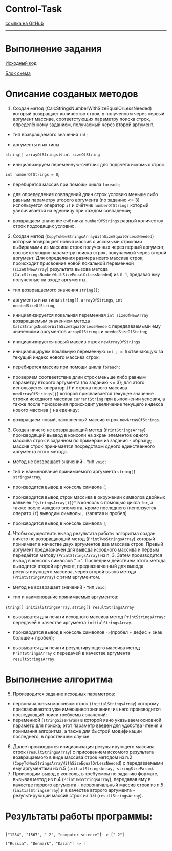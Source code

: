 # Control-Task
[ссылка на GitHub](https://github.com/pavlovefim/Control-Task)

---
# Выполнение задания

[Исходный код](https://github.com/pavlovefim/Control-Task/blob/main/Program.cs)

[Блок схема](https://github.com/pavlovefim/Control-Task/blob/main/BlockShema.png)

# Описание созданых методов
1. Создан метод (CalcStringsNumberWithSizeEqualOrLessNeeded) который возвращает количество строк, в полученном через первый аргумент массиве, соответстующих параметру поиска строк, определённому заданием, получаемый через второй аргумент.

* тип возвращаемого значения ```int```;

* аргументы и их типы

```string[] arrayOfStrings``` и ```int sizeOfString```

* инициализируем переменную-счётчик для подсчёта искомых строк

```int numberOfStrings = 0```;

* перебирется массив при помощи цикла ```foreach```;

* для опредедления совпадений длин строк условию меньше либо равным параметру второго аргумента (по заданию <= 3) используется оператор ```if``` и счётчик ```numberOfStrings``` который увеличивается на едеиницу при каждом совпадении;

* возвращаем значение счётчика ```numberOfStrings``` равный количеству строк подходящих условию.

2. Создан метод (```CopyToNewStringsArrayWithSizeEqualOrLessNeeded```) который возвращает новый массив с искомыми строками выбирамыми из массива строк полученных через первый аргумент, соответстующих параметру поиска строк, получаемый через второй аргумент. Для определения размера новго массива строк, происходит присвоение новой локальной переменной (```sizeOfNewArray```) результата вызова метода (```CalcStringsNumberWithSizeEqualOrLessNeeded```) из п. 1, предавая ему полученные на входе аргументы.

* тип возвращаемого значения ```string[]```;

* аргументы и их типы ```string[] arrayOfStrings```, ```int neededSizeOfString```;

* инициализируется локальная переменная ```int sizeOfNewArray ```возвращаемым значением метода ```CalcStringsNumberWithSizeEqualOrLessNeede``` с передваваемыми ему значениями аргументов ```arrayOfStrings``` и ```neededSizeOfString```;

* инициализируется новый массив строк ```newArrayOfStrings```

* инициалицируем локальную переменную ```int j = 0``` отвечающую за текущий индекс нового массива строк;

* перебирется массив при помощи цикла ```foreach```;

* проверяем соотвеетствие длин строк меньше либо равным параметру второго аргумента (по заданию <= 3); для этого используется оператор ```if``` и строка нового массива ```newArrayOfStrings[j]``` которой присваивается текущее значение строки исходного массива ```currentString``` при выполнении условия, а также после присвоения происходит увеличение текущего индекса нового массива ```j``` на еденицу;

* возвращаем новый, заполненный массив строк ```newArrayOfStrings```.

3. Создан ничего не возвращающий метод (```PrintStringsArray```) производящий выввод в консоли на экран элементов одного массива строк в заданном по примерам из задания - образцу; массив строк принимается посредством одного единственного аргумента этого метода.

* метод не возвращает значений - тип ```void```;

* тип и наименование принимаемого аргумента ```string[] stringsArray```;

* производится вывод в консоль символа ```[```;

* производится вывод строк массива в окружении символов двойных кавычек ```"{stringsArray[i]}"``` в консоль с помощью цикла ```for```, а также после каждого элемента, кроме последнего (исползуется оператр ```if```) выводим символы ```,``` (запятая и пробел)

* производится вывод в консоль символа ```]```;

4. Чтобы осуществить вывод результата работы алгоритма создан ничего не возвращающий метод (```PrintTwoStringsArray```) который принимает в качестве двух аргументов два массива строк. Превый аргумент предназначен для вывода исходного массива и первым передаётся методу (```PrintStringsArray```) из п. 3. Затем производится вывод в консоль символов "``` -> ```". Последним действием этого метода выводится второй аргумент, предназначенный для вывода результирующего массива, через второй вызов метода (```PrintStringsArray```) с этим аргументом.

* метод не возвращает значений - тип ```void```;

* тип и наименование принимаемых аргументов:

```string[] initialStringsArray```, ```string[] resultStringsArray```

* вызвыватся для печати исходного массива метод ```PrintStringsArrayс``` передачей в качестве аргумента ```initialStringsArray```.

* производится вывод в консоль символов ```->```(пробел + дефис + знак больше + пробел);

* вызвыватся для печати результирующего массива метод ```PrintStringsArray``` с передачей в качестве аргумента ```resultStringsArray```.

# Выполнение алгоритма

5. Производится задание исходных параметров:
* первоначальным массивом строк (```initialStringsArray```) которому присваюиваются уже имеющиеся значения; из него производится последующий поиск требуемых значений;
* переменной (```stringSizeParam```) в которой явно указываем основной параметр для поиска; этот параметр введен для удобства чтения и понимания алгоритма, а также для быстрой модификации последнего, в простейшем случае.
6. Далее произовдится инициализация результирующего массива строк (```resultStringsArray```) с присовением искомого результата возвращаемого в виде массива строк методом из п.2 (```CopyToNewStringsArrayWithSizeEqualOrLessNeeded```) с передаваемыми ему аргументами из п.5 (```initialStringsArray, stringSizeParam```).
7. Произовдим вывод в консоль, в требуемом по заданию формате, вызывая метод из п.4 (```PrintTwoStringsArray```), передавая ему в качестве первого аргумента - первоначальный массив строк из п.5 (```initialStringsArray```) и в качестве второго аргумента - результирующий массив строк из п.6 (```resultStringsArray```).

# Результаты работы программы:
```["hello", "2", "world", ":-)"] -> ["2", ":-)"]

["1234", "1567", "-2", "computer science"] -> ["-2"]

["Russia", "Denmark", "Kazan"] -> []
